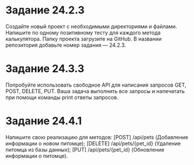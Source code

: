 # Задание 24.2.3

Создайте новый проект с необходимыми директориями и файлами.
Напишите по одному позитивному тесту для каждого метода калькулятора.
Папку проекта загрузите на GitHub. В названии репозитория добавьте номер задания — 24.2.3.

# Задание 24.3.3

Попробуйте использовать свободное API для написания запросов GET, POST, DELETE, PUT. 
Ваша задача выполнить все запросы и напечатать при помощи команды print ответы запросов.

# Задание 24.4.1

Напишите свою реализацию для методов:
[POST] /api/pets (Добавление информации о новом питомце);
[DELETE] /api/pets/{pet_id} (Удаление питомца из базы данных);
[PUT] /api/pets/{pet_id} (Обновление информации о питомце).
